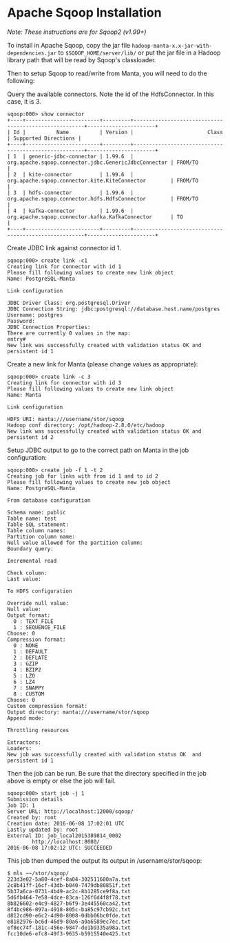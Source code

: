 # Apache Sqoop Installation

*Note: These instructions are for Sqoop2 (v1.99+)*

To install in Apache Sqoop, copy the jar file `hadoop-manta-x.x-jar-with-dependencies.jar`
to `$SQOOP_HOME/server/lib/` or put the jar file in a Hadoop library path that
will be read by Sqoop's classloader.

Then to setup Sqoop to read/write from Manta, you will need to do the following:

Query the available connectors. Note the id of the HdfsConnector. In this case, it is 3.
```
sqoop:000> show connector 
+----+------------------------+---------+------------------------------------------------------+----------------------+
| Id |          Name          | Version |                        Class                         | Supported Directions |
+----+------------------------+---------+------------------------------------------------------+----------------------+
| 1  | generic-jdbc-connector | 1.99.6  | org.apache.sqoop.connector.jdbc.GenericJdbcConnector | FROM/TO              |
| 2  | kite-connector         | 1.99.6  | org.apache.sqoop.connector.kite.KiteConnector        | FROM/TO              |
| 3  | hdfs-connector         | 1.99.6  | org.apache.sqoop.connector.hdfs.HdfsConnector        | FROM/TO              |
| 4  | kafka-connector        | 1.99.6  | org.apache.sqoop.connector.kafka.KafkaConnector      | TO                   |
+----+------------------------+---------+------------------------------------------------------+----------------------+
```

Create JDBC link against connector id 1.
```
sqoop:000> create link -c1   
Creating link for connector with id 1
Please fill following values to create new link object
Name: PostgreSQL-Manta

Link configuration

JDBC Driver Class: org.postgresql.Driver
JDBC Connection String: jdbc:postgresql://database.host.name/postgres
Username: postgres
Password: 
JDBC Connection Properties: 
There are currently 0 values in the map:
entry# 
New link was successfully created with validation status OK and persistent id 1
```

Create a new link for Manta (please change values as appropriate):
```
sqoop:000> create link -c 3
Creating link for connector with id 3
Please fill following values to create new link object
Name: Manta

Link configuration

HDFS URI: manta:///username/stor/sqoop
Hadoop conf directory: /opt/hadoop-2.8.0/etc/hadoop
New link was successfully created with validation status OK and persistent id 2
```

Setup JDBC output to go to the correct path on Manta in the job configuration:
```
sqoop:000> create job -f 1 -t 2
Creating job for links with from id 1 and to id 2
Please fill following values to create new job object
Name: PostgreSQL-Manta

From database configuration

Schema name: public
Table name: test
Table SQL statement: 
Table column names: 
Partition column name: 
Null value allowed for the partition column: 
Boundary query: 

Incremental read

Check column: 
Last value: 

To HDFS configuration

Override null value: 
Null value: 
Output format: 
  0 : TEXT_FILE
  1 : SEQUENCE_FILE
Choose: 0
Compression format: 
  0 : NONE
  1 : DEFAULT
  2 : DEFLATE
  3 : GZIP
  4 : BZIP2
  5 : LZO
  6 : LZ4
  7 : SNAPPY
  8 : CUSTOM
Choose: 0
Custom compression format: 
Output directory: manta:///username/stor/sqoop
Append mode: 

Throttling resources

Extractors: 
Loaders: 
New job was successfully created with validation status OK  and persistent id 1
```

Then the job can be run. Be sure that the directory specified in the job above
is empty or else the job will fail.

```
sqoop:000> start job -j 1
Submission details
Job ID: 1
Server URL: http://localhost:12000/sqoop/
Created by: root
Creation date: 2016-06-08 17:02:01 UTC
Lastly updated by: root
External ID: job_local2015389814_0002
        http://localhost:8080/
2016-06-08 17:02:12 UTC: SUCCEEDED
```

This job then dumped the output its output in /username/stor/sqoop:

```
$ mls ~~/stor/sqoop/
223d3e02-5a80-4cef-8a04-302511680a7a.txt
2c8b41ff-16cf-43db-b040-7479db80851f.txt
5b37a6ca-0731-4b49-ac2c-8b1285ce9f8a.txt
5d6fb464-7e58-4dce-83ca-126f6d4f8f78.txt
8b826602-e4c9-4827-b6f9-3e445560ca42.txt
8f4bc986-097a-4918-805c-ba85c97cb92c.txt
d812cd90-e6c2-4d90-8008-0dbb06bc0fde.txt
e8182976-bc6d-46d9-80a6-a0a6589ec7ec.txt
ef8ec74f-181c-456e-9847-de1b9335a98a.txt
fcc10de6-efc8-49f3-9635-b5915540e425.txt

```